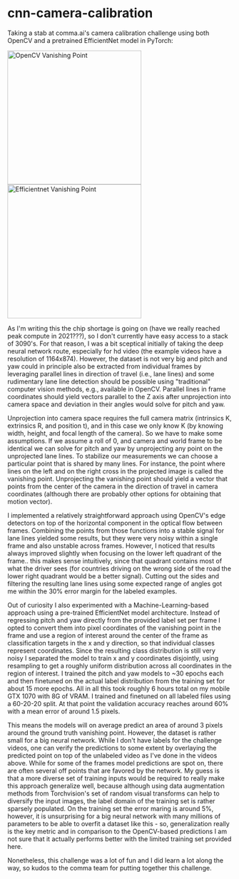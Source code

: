 # cnn-camera-calibration
Taking a stab at comma.ai's camera calibration challenge using both
OpenCV and a pretrained EfficientNet model in PyTorch:

<img src="vp_opencv.gif" alt="OpenCV Vanishing Point" width="300px"><img src="vp_efficientnet.gif" alt="Efficientnet Vanishing Point" width="300px">

As I'm writing this the chip shortage is going on (have we really
reached peak compute in 2021???), so I don't currently have easy
access to a stack of 3090's. For that reason, I was a bit sceptical
initially of taking the deep neural network route, especially for hd
video (the example videos have a resolution of 1164x874). However, the
dataset is not very big and pitch and yaw could in principle also be
extracted from individual frames by leveraging parallel lines in
direction of travel (i.e., lane lines) and some rudimentary lane line
detection should be possible using "traditional" computer vision
methods, e.g., available in OpenCV. Parallel lines in frame coordinates
should yield vectors parallel to the Z axis after unprojection into
camera space and deviation in their angles would solve for pitch and yaw.

Unprojection into camera space requires the full camera matrix
(intrinsics K, extrinsics R, and position t), and in this case we only
know K (by knowing width, height, and focal length of the camera).  So
we have to make some assumptions. If we assume a roll of 0, and camera
and world frame to be identical we can solve for pitch and yaw by
unprojecting any point on the unprojected lane lines. To stabilize our
measurements we can choose a particular point that is shared by many
lines. For instance, the point where lines on the left and on the
right cross in the projected image is called the vanishing
point. Unprojecting the vanishing point should yield a vector that
points from the center of the camera in the direction of travel in
camera coordinates (although there are probably other options for
obtaining that motion vector).

I implemented a relatively straightforward approach using OpenCV's
edge detectors on top of the horizontal component in the optical flow
between frames.  Combining the points from those functions into a
stable signal for lane lines yielded some results, but they were very
noisy within a single frame and also unstable across frames. However,
I noticed that results always improved slightly when focusing on the
lower left quadrant of the frame.. this makes sense intuitively, since
that quadrant contains most of what the driver sees (for countries
driving on the wrong side of the road the lower right quadrant would
be a better signal).  Cutting out the sides and filtering the
resulting lane lines using some expected range of angles got me within
the 30% error margin for the labeled examples.

Out of curiosity I also experimented with a Machine-Learning-based
approach using a pre-trained EfficientNet model architecture.  Instead
of regressing pitch and yaw directly from the provided label set per
frame I opted to convert them into pixel coordinates of the vanishing
point in the frame and use a region of interest around the center of
the frame as classification targets in the x and y direction, so that
individual classes represent coordinates.  Since the resulting class
distribution is still very noisy I separated the model to train x and y
coordinates disjointly, using resampling to get a roughly uniform
distribution across all coordinates in the region of interest.  I
trained the pitch and yaw models to ~30 epochs each and then finetuned
on the actual label distribution from the training set for about 15 more
epochs. All in all this took roughly 6 hours total on my mobile GTX 1070
with 8G of VRAM. I trained and finetuned on all labeled files using a
60-20-20 split. At that point the validation accuracy reaches around 60%
with a mean error of around 1.5 pixels.

This means the models will on average predict an area of around 3
pixels around the ground truth vanishing point. However, the dataset
is rather small for a big neural network. While I don't have labels
for the challenge videos, one can verify the predictions to some
extent by overlaying the predicted point on top of the unlabeled
video as I've done in the videos above. While for some of the frames
model predictions are spot on, there are often several off points that
are favored by the network. My guess is that a more diverse set of
training inputs would be required to really make this approach generalize
well, because although using data augmentation methods from Torchvision's
set of random visual transforms can help to diversify the input images,
the label domain of the training set is rather sparsely populated. On the
training set the error maring is around 5%, however, it is unsurprising
for a big neural network with many millions of parameters to be able to
overfit a dataset like this - so, generalization really is the key metric
and in comparison to the OpenCV-based predictions I am not sure that it
actually performs better with the limited training set provided here.

Nonetheless, this challenge was a lot of fun and I did learn a lot along
the way, so kudos to the comma team for putting together this challenge.